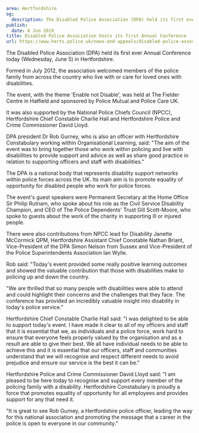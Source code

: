 ```yaml
area: Hertfordshire
og:
  description: The Disabled Police Association (DPA) held its first ever Annual Conference today (Wednesday, June 5) in Hertfordshire.
publish:
  date: 6 Jun 2019
title: Disabled Police Association hosts its first Annual Conference
url: https://www.herts.police.uk/news-and-appeals/disabled-police-association-hosts-its-first-annual-conference-0324b
```

The Disabled Police Association (DPA) held its first ever Annual Conference today (Wednesday, June 5) in Hertfordshire.

Formed in July 2012, the association welcomed members of the police family from across the country who live with or care for loved ones with disabilities.

The event, with the theme 'Enable not Disable', was held at The Fielder Centre in Hatfield and sponsored by Police Mutual and Police Care UK.

It was also supported by the National Police Chiefs Council (NPCC), Hertfordshire Chief Constable Charlie Hall and Hertfordshire Police and Crime Commissioner David Lloyd.

DPA president Dr Rob Gurney, who is also an officer with Hertfordshire Constabulary working within Organisational Learning, said: "The aim of the event was to bring together those who work within policing and live with disabilities to provide support and advice as well as share good practice in relation to supporting officers and staff with disabilities."

The DPA is a national body that represents disability support networks within police forces across the UK. Its main aim is to promote equality of opportunity for disabled people who work for police forces.

The event's guest speakers were Permanent Secretary at the Home Office Sir Philip Rutnam, who spoke about his role as the Civil Service Disability Champion, and CEO of The Police Dependents' Trust Gill Scott-Moore, who spoke to guests about the work of the charity in supporting ill or injured people.

There were also contributions from NPCC lead for Disability Janette McCormick QPM, Hertfordshire Assistant Chief Constable Nathan Briant, Vice-President of the DPA Simon Nelson from Sussex and Vice-President of the Police Superintendents Association Ian Wylie.

Rob said: "Today's event provided some really positive learning outcomes and showed the valuable contribution that those with disabilities make to policing up and down the country.

"We are thrilled that so many people with disabilities were able to attend and could highlight their concerns and the challenges that they face. The conference has provided an incredibly valuable insight into disability in today's police service."

Hertfordshire Chief Constable Charlie Hall said: "I was delighted to be able to support today's event. I have made it clear to all of my officers and staff that it is essential that we, as individuals and a police force, work hard to ensure that everyone feels properly valued by the organisation and as a result are able to give their best. We all have individual needs to be able to achieve this and it is essential that our officers, staff and communities understand that we will recognise and respect different needs to avoid prejudice and ensure our service is the best it can be."

Hertfordshire Police and Crime Commissioner David Lloyd said: "I am pleased to be here today to recognise and support every member of the policing family with a disability. Hertfordshire Constabulary is proudly a force that promotes equality of opportunity for all employees and provides support for any that need it.

"It is great to see Rob Gurney, a Hertfordshire police officer, leading the way for this national association and promoting the message that a career in the police is open to everyone in our community."
